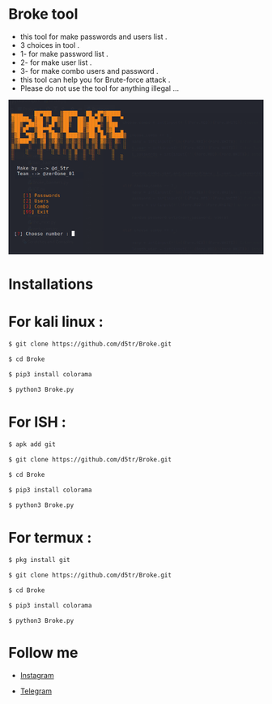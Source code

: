 # Broke tool

* this tool for make passwords and users list .
* 3 choices in tool .
* 1- for make password list . 
* 2- for make user list .
* 3- for make combo users and password . 
* this tool can help you for Brute-force attack .
* Please do not use the tool for anything illegal ...

![Broke](https://github.com/d5tr/Broke/blob/main/B.png)


# Installations 

# For kali linux :

```
$ git clone https://github.com/d5tr/Broke.git
```
```
$ cd Broke
```
```
$ pip3 install colorama 
```
```
$ python3 Broke.py
```

# For ISH :

```
$ apk add git 
```
```
$ git clone https://github.com/d5tr/Broke.git
```
```
$ cd Broke
```
```
$ pip3 install colorama 
```
```
$ python3 Broke.py
```

# For termux :

```
$ pkg install git
```
```
$ git clone https://github.com/d5tr/Broke.git
```
```
$ cd Broke
```
```
$ pip3 install colorama 
```
```
$ python3 Broke.py
```

# Follow me 


* [Instagram](https://instagram.com/d_5tr)



* [Telegram](https://t.me/d5tr_Cyber)
